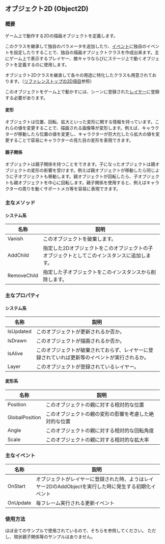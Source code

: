 ﻿## オブジェクト2D (Object2D)

### 概要

ゲーム上で動作する2Dの描画オブジェクトを定義します。

このクラスを継承して独自のパラメータを追加したり、[イベント](./Object2D.md#主なイベント)に独自のイベントを設定したりすることで、独自の描画オブジェクトクラスを作成出来ます。主にゲーム上で表示するプレイヤー、敵キャラならびにステージ上で動くオブジェクトを定義するのに使用します。

オブジェクト2Dクラスを継承して各々の用途に特化したクラスも用意されております。（[リファレンストップの2D項目](../Main.md#2d)参照）

このオブジェクトをゲーム上で動かすには、シーンに登録された[レイヤー](../Basic/Layer.md)に登録する必要があります。

#### 変形

オブジェクトは位置、回転、拡大といった変形に関する情報を持っています。これらの値を変更することで、描画される画像等が変形します。例えば、キャラクターが移動したら位置の値を変更し、キャラクターが巨大化したら拡大の値を変更することで容易にキャラクターの見た目の変形を表現できます。

#### 親子関係

オブジェクトは親子関係を持つことをできます。子になったオブジェクトは親オブジェクトの変形の影響を受けます。例えば親オブジェクトが移動したら同じように子オブジェクトも移動します。親オブジェクトが回転したら、子オブジェクトも親オブジェクトを中心に回転します。親子関係を使用すると、例えばキャラクターの周りを動くサポートメカ等を容易に表現できます。


### 主なメソッド

#### システム系
| 名称 | 説明 |
|---|---|
| Vanish | このオブジェクトを破棄します。 |
| AddChild | 指定した2Dオブジェクトをこのオブジェクトの子オブジェクトとしてこのインスタンスに追加します。 |
| RemoveChild | 指定した子オブジェクトをこのインスタンスから削除します。 |

### 主なプロパティ

#### システム系

| 名称 | 説明 |
|---|---|
| IsUpdated | このオブジェクトが更新されるか否か。 |
| IsDrawn | このオブジェクトが描画されるか否か。 |
| IsAlive | このオブジェクトが破棄されておらず、レイヤーに登録されていれば更新等のイベントが実行されるか。|
| Layer | このオブジェクトが登録されているレイヤー。 |

#### 変形系

| 名称 | 説明 |
|---|---|
| Position | このオブジェクトの親に対する相対的な位置 |
| GlobalPosition | このオブジェクトの親の変形の影響を考慮した絶対的な位置 |
| Angle | このオブジェクトの親に対する相対的な回転角度 |
| Scale | このオブジェクトの親に対する相対的な拡大率 |

### 主なイベント

| 名称 | 説明 |
|---|---|
| OnStart | オブジェクトがレイヤーに登録された時、ようはレイヤー2DのAddObjectを実行した時に発生する初期化イベント |
| OnUpdate | 毎フレーム実行される更新イベント |

### 使用方法

ほぼ全てのサンプルで使用されているので、そちらを参照してください。
ただし、現状親子関係等のサンプルはありません。

